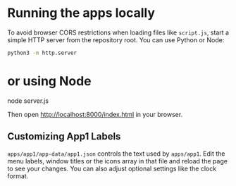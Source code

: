 # Running the apps locally

To avoid browser CORS restrictions when loading files like `script.js`, start a simple HTTP server from the repository root.
You can use Python or Node:

```bash
python3 -m http.server
```

# or using Node
node server.js

Then open <http://localhost:8000/index.html> in your browser.

## Customizing App1 Labels

`apps/app1/app-data/app1.json` controls the text used by `apps/app1`. Edit the menu labels,
window titles or the icons array in that file and reload the page to see your
changes. You can also adjust optional settings like the clock format.
